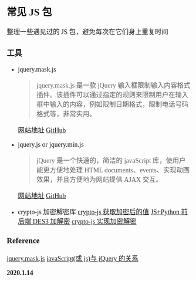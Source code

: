 <font size=4 face='楷体'>

## 常见 JS 包

整理一些遇见过的 JS 包，避免每次在它们身上重复时间

### 工具

- jquery.mask.js

  > jquery.mask.js 是一款 jQuery 输入框限制输入内容格式插件。该插件可以通过指定的规则来限制用户在输入框中输入的内容，例如限制日期格式，限制电话号码格式等，非常实用。

  [网站地址](http://igorescobar.github.io/jQuery-Mask-Plugin/)
  [GitHub](https://github.com/igorescobar/jQuery-Mask-Plugin)

- jquery.js or jquery.min.js

  > jQuery 是一个快速的，简洁的 javaScript 库，使用户能更方便地处理 HTML documents、events、实现动画效果，并且方便地为网站提供 AJAX 交互。

  [网站地址](https://jquery.com/)
  [GitHub](https://github.com/jquery/jquery)

- crypto-js
  加密解密库
  [crypto-js 获取加密后的值](https://blog.csdn.net/y491887095/article/details/80653515)
  [JS+Python 前后端 DES3 加解密](https://www.cnblogs.com/jessicaDuan/p/11289324.html)
  [crypto-js 实现加密解密](https://www.jianshu.com/p/93868238d6fd)

### Reference

[jquery.mask.js](http://www.fly63.com/nav/290)
[javaScript(或 js)与 jQuery 的关系](https://www.csdn.net/gather_2f/OtDaggwsNTUyLWJsb2cO0O0O.html)

**2020.1.14**
